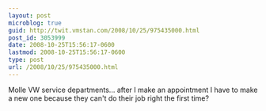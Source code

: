 ```yaml
---
layout: post
microblog: true
guid: http://twit.vmstan.com/2008/10/25/975435000.html
post_id: 3053999
date: 2008-10-25T15:56:17-0600
lastmod: 2008-10-25T15:56:17-0600
type: post
url: /2008/10/25/975435000.html
---
```

Molle VW service departments... after I make an appointment I have to make a new one because they can't do their job right the first time?
